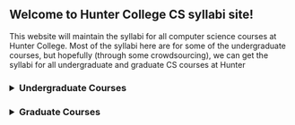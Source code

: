 ## Welcome to Hunter College CS syllabi site!

This website will maintain the syllabi for all computer science courses at Hunter College. Most of the syllabi here are for some of the undergraduate courses, but hopefully (through some crowdsourcing), we can get the syllabi for all undergraduate and graduate CS courses at Hunter

<h3>
  <details>
    <summary>Undergraduate Courses</summary>
      <ul>
        <details>
          <summary>CSCI 127: Introduction to Computer Science</summary>
            <ul>
              <details>
                <summary>Spring 2020</summary>
              </details>
            </ul>
        </details>
        <details>
          <summary>CSCI 135: Software Analysis & Design I</summary>
            <ul>
              <details>
                <summary>Spring 2020</summary>
              </details>
            </ul>
        </details>
        <details>
          <summary>CSCI 150: Discrete Structures</summary>
            <ul>
              <details>
                <summary>Spring 2020</summary>
              </details>
            </ul>
        </details>
        <details>
          <summary>CSCI 160: Computer Architecture I</summary>
            <ul>
              <details>
                <summary>Spring 2020</summary>
              </details>
            </ul>
        </details>
        <details>
          <summary>CSCI 235: Software Analysis & Design II</summary>
            <ul>
              <details>
                <summary>Spring 2020</summary>
              </details>
            </ul>
        </details>
        <details>
          <summary>CSCI 260: Computer Architecure II</summary>
            <ul>
              <details>
                <summary>Spring 2020</summary>
              </details>
            </ul>
        </details>  
        <details>
          <summary>CSCI 265: Computer Theory I</summary>
            <ul>
              <details>
                <summary>Spring 2020</summary>
              </details>
            </ul>
        </details>
        <details>
          <summary>CSCI 335: Software Analysis & Design III</summary>
            <ul>
              <details>
                <summary>Spring 2020</summary>
              </details>
            </ul>
        </details>
        <details>
          <summary>CSCI 340: Operating Systems</summary>
            <ul>
              <details>
                <summary>Spring 2020</summary>
              </details>
            </ul>
        </details>
        <details>
          <summary>CSCI 350: Artificial Intelligence</summary>
            <ul>
              <details>
                <summary>Spring 2020</summary>
              </details>
            </ul>
        </details>
        <details>
          <summary>CSCI 353: Machine Learning</summary>
            <ul>
              <details>
                <summary>Spring 2020</summary>
              </details>
            </ul>
        </details>
        <details>
          <summary>CSCI 360: Computer Architecture III</summary>
            <ul>
              <details>
                <summary>Spring 2020</summary>
              </details>
            </ul>
        </details>
        <details>
          <summary>CSCI 39586: Open Source Software Development</summary>
            <ul>
              <details>
                <summary>Spring 2020</summary>
              </details>
            </ul>
        </details>         
        <details>
          <summary>CSCI 405: Software Engineering</summary>
            <ul>
              <details>
                <summary>Spring 2020</summary>
              </details>
            </ul>
        </details>
        <details>
          <summary>CSCI 415: Data Communications and Networking</summary>
            <ul>
              <details>
                <summary>Spring 2020</summary>
              </details>
            </ul>
        </details>
        <details>
          <summary>CSCI 49355: Algorithm Design and Analysis</summary>
            <ul>
              <details>
                <summary>Spring 2020</summary>
              </details>
            </ul>
        </details>
        <details>
          <summary>CSCI 49366: Unix Tools</summary>
            <ul>
              <details>
                <summary>Spring 2020</summary>
              </details>
            </ul>
        </details>
        <details>
          <summary>CSCI 49369: Computer Vision</summary>
            <ul>
              <details>
                <summary>Spring 2020</summary>
              </details>
            </ul>
        </details>        
    </ul>
  </details>
</h3>

<h3>
  <details>
  <summary>Graduate Courses</summary>
    <ul>
      <details>
        <summary>CSCI 71010: Programming Languages and Their Implementation</summary>
        <ul>
          <details>
            <summary>Fall 2012</summary>
          </details>
        </ul>
      </details>
    </ul>
  </details>
</h3>
